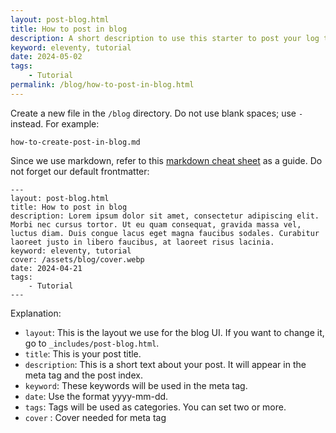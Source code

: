 ```yaml
---
layout: post-blog.html
title: How to post in blog
description: A short description to use this starter to post your log to blog.
keyword: eleventy, tutorial
date: 2024-05-02
tags:
    - Tutorial
permalink: /blog/how-to-post-in-blog.html
---
```


Create a new file in the `/blog` directory. Do not use blank spaces; use `-` instead. For example:
```
how-to-create-post-in-blog.md
```
Since we use markdown, refer to this [markdown cheat sheet](https://www.markdownguide.org/cheat-sheet/) as a guide. Do not forget our default frontmatter:
```
---
layout: post-blog.html
title: How to post in blog
description: Lorem ipsum dolor sit amet, consectetur adipiscing elit. Morbi nec cursus tortor. Ut eu quam consequat, gravida massa vel, luctus diam. Duis congue lacus eget magna faucibus sodales. Curabitur laoreet justo in libero faucibus, at laoreet risus lacinia.
keyword: eleventy, tutorial
cover: /assets/blog/cover.webp
date: 2024-04-21
tags:
    - Tutorial
---
```
Explanation:
- `layout`: This is the layout we use for the blog UI. If you want to change it, go to `_includes/post-blog.html`.
- `title`: This is your post title.
- `description`: This is a short text about your post. It will appear in the meta tag and the post index.
- `keyword`: These keywords will be used in the meta tag.
- `date`: Use the format yyyy-mm-dd.
- `tags`: Tags will be used as categories. You can set two or more.
- `cover` : Cover needed for meta tag